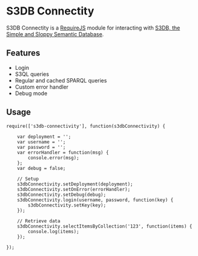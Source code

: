 S3DB Connectity
===============

S3DB Connectity is a [RequireJS](http://requirejs.org/) module for interacting with [S3DB, the Simple and Sloppy Semantic Database](http://code.google.com/p/s3db/).

Features
--------

* Login
* S3QL queries
* Regular and cached SPARQL queries
* Custom error handler
* Debug mode

Usage
-----

    require(['s3db-connectivity'], function(s3dbConnectivity) {

        var deployment = '';
        var username = '';
        var password = '';
        var errorHandler = function(msg) {
            console.error(msg);
        };
        var debug = false;

        // Setup
        s3dbConnectivity.setDeployment(deployment);
        s3dbConnectivity.setOnError(errorHandler);
        s3dbConnectivity.setDebug(debug);
        s3dbConnectivity.login(username, password, function(key) {
            s3dbConnectivity.setKey(key);
        });

        // Retrieve data
        s3dbConnectivity.selectItemsByCollection('123', function(items) {
            console.log(items);
        });

    });
